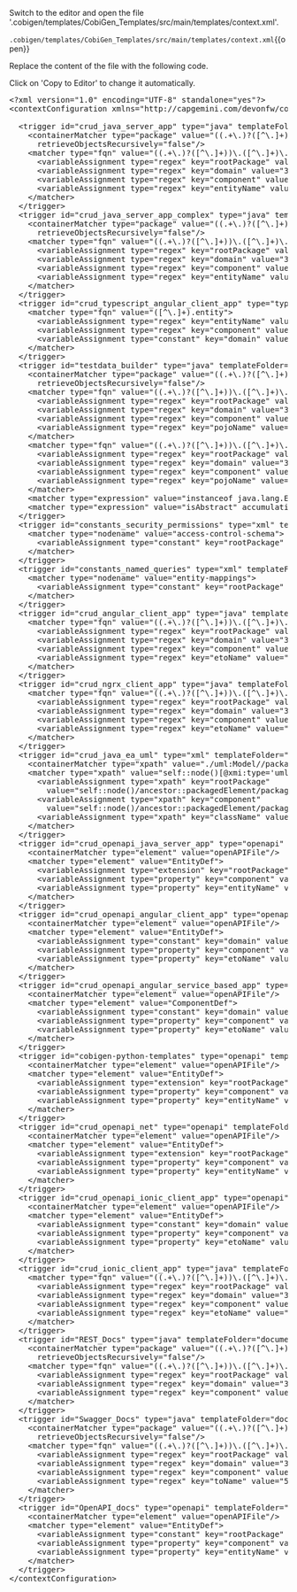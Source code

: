 

Switch to the editor and open the file '.cobigen/templates/CobiGen_Templates/src/main/templates/context.xml'.

`.cobigen/templates/CobiGen_Templates/src/main/templates/context.xml`{{open}}




Replace the content of the file with the following code.


Click on 'Copy to Editor' to change it automatically.

<pre class="file" data-filename=".cobigen/templates/CobiGen_Templates/src/main/templates/context.xml" data-target="replace" data-marker="">
&lt;?xml version=&#34;1.0&#34; encoding=&#34;UTF-8&#34; standalone=&#34;yes&#34;?&gt;
&lt;contextConfiguration xmlns=&#34;http://capgemini.com/devonfw/cobigen/ContextConfiguration&#34; version=&#34;2.1&#34;&gt;

  &lt;trigger id=&#34;crud_java_server_app&#34; type=&#34;java&#34; templateFolder=&#34;crud_java_server_app&#34;&gt;
    &lt;containerMatcher type=&#34;package&#34; value=&#34;((.+\.)?([^\.]+))\.([^\.]+)\.dataaccess\.api&#34;
      retrieveObjectsRecursively=&#34;false&#34;/&gt;
    &lt;matcher type=&#34;fqn&#34; value=&#34;((.+\.)?([^\.]+))\.([^\.]+)\.dataaccess\.api\.([^\.]+)Entity&#34;&gt;
      &lt;variableAssignment type=&#34;regex&#34; key=&#34;rootPackage&#34; value=&#34;1&#34;/&gt;
      &lt;variableAssignment type=&#34;regex&#34; key=&#34;domain&#34; value=&#34;3&#34;/&gt;
      &lt;variableAssignment type=&#34;regex&#34; key=&#34;component&#34; value=&#34;4&#34;/&gt;
      &lt;variableAssignment type=&#34;regex&#34; key=&#34;entityName&#34; value=&#34;5&#34;/&gt;
    &lt;/matcher&gt;
  &lt;/trigger&gt;
  &lt;trigger id=&#34;crud_java_server_app_complex&#34; type=&#34;java&#34; templateFolder=&#34;crud_java_server_app_complex&#34;&gt;
    &lt;containerMatcher type=&#34;package&#34; value=&#34;((.+\.)?([^\.]+))\.([^\.]+)\.dataaccess\.api&#34;
      retrieveObjectsRecursively=&#34;false&#34;/&gt;
    &lt;matcher type=&#34;fqn&#34; value=&#34;((.+\.)?([^\.]+))\.([^\.]+)\.dataaccess\.api\.([^\.]+)Entity&#34;&gt;
      &lt;variableAssignment type=&#34;regex&#34; key=&#34;rootPackage&#34; value=&#34;1&#34;/&gt;
      &lt;variableAssignment type=&#34;regex&#34; key=&#34;domain&#34; value=&#34;3&#34;/&gt;
      &lt;variableAssignment type=&#34;regex&#34; key=&#34;component&#34; value=&#34;4&#34;/&gt;
      &lt;variableAssignment type=&#34;regex&#34; key=&#34;entityName&#34; value=&#34;5&#34;/&gt;
    &lt;/matcher&gt;
  &lt;/trigger&gt;
  &lt;trigger id=&#34;crud_typescript_angular_client_app&#34; type=&#34;typescript&#34; templateFolder=&#34;crud_typescript_angular_client_app&#34;&gt;
    &lt;matcher type=&#34;fqn&#34; value=&#34;([^\.]+).entity&#34;&gt;
      &lt;variableAssignment type=&#34;regex&#34; key=&#34;entityName&#34; value=&#34;1&#34;/&gt;
      &lt;variableAssignment type=&#34;regex&#34; key=&#34;component&#34; value=&#34;1&#34;/&gt;
      &lt;variableAssignment type=&#34;constant&#34; key=&#34;domain&#34; value=&#34;demo&#34;/&gt;
    &lt;/matcher&gt;
  &lt;/trigger&gt;
  &lt;trigger id=&#34;testdata_builder&#34; type=&#34;java&#34; templateFolder=&#34;testdata_builder&#34;&gt;
    &lt;containerMatcher type=&#34;package&#34; value=&#34;((.+\.)?([^\.]+))\.([^\.]+)\.dataaccess\.api&#34;
      retrieveObjectsRecursively=&#34;false&#34;/&gt;
    &lt;matcher type=&#34;fqn&#34; value=&#34;((.+\.)?([^\.]+))\.([^\.]+)\.dataaccess\.api\.([^\.]+Entity)&#34;&gt;
      &lt;variableAssignment type=&#34;regex&#34; key=&#34;rootPackage&#34; value=&#34;1&#34;/&gt;
      &lt;variableAssignment type=&#34;regex&#34; key=&#34;domain&#34; value=&#34;3&#34;/&gt;
      &lt;variableAssignment type=&#34;regex&#34; key=&#34;component&#34; value=&#34;4&#34;/&gt;
      &lt;variableAssignment type=&#34;regex&#34; key=&#34;pojoName&#34; value=&#34;5&#34;/&gt;
    &lt;/matcher&gt;
    &lt;matcher type=&#34;fqn&#34; value=&#34;((.+\.)?([^\.]+))\.([^\.]+)\.logic\.api\.to\.([^\.]+[E|C]to)&#34;&gt;
      &lt;variableAssignment type=&#34;regex&#34; key=&#34;rootPackage&#34; value=&#34;1&#34;/&gt;
      &lt;variableAssignment type=&#34;regex&#34; key=&#34;domain&#34; value=&#34;3&#34;/&gt;
      &lt;variableAssignment type=&#34;regex&#34; key=&#34;component&#34; value=&#34;4&#34;/&gt;
      &lt;variableAssignment type=&#34;regex&#34; key=&#34;pojoName&#34; value=&#34;5&#34;/&gt;
    &lt;/matcher&gt;
    &lt;matcher type=&#34;expression&#34; value=&#34;instanceof java.lang.Enum&#34; accumulationType=&#34;NOT&#34;/&gt;
    &lt;matcher type=&#34;expression&#34; value=&#34;isAbstract&#34; accumulationType=&#34;NOT&#34;/&gt;
  &lt;/trigger&gt;
  &lt;trigger id=&#34;constants_security_permissions&#34; type=&#34;xml&#34; templateFolder=&#34;constants/security_permissions&#34;&gt;
    &lt;matcher type=&#34;nodename&#34; value=&#34;access-control-schema&#34;&gt;
      &lt;variableAssignment type=&#34;constant&#34; key=&#34;rootPackage&#34; value=&#34;com.devonfw.gastronomy.restaurant&#34;/&gt;
    &lt;/matcher&gt;
  &lt;/trigger&gt;
  &lt;trigger id=&#34;constants_named_queries&#34; type=&#34;xml&#34; templateFolder=&#34;constants/named_queries&#34;&gt;
    &lt;matcher type=&#34;nodename&#34; value=&#34;entity-mappings&#34;&gt;
      &lt;variableAssignment type=&#34;constant&#34; key=&#34;rootPackage&#34; value=&#34;com.devonfw.gastronomy.restaurant&#34;/&gt;
    &lt;/matcher&gt;
  &lt;/trigger&gt;
  &lt;trigger id=&#34;crud_angular_client_app&#34; type=&#34;java&#34; templateFolder=&#34;crud_angular_client_app&#34;&gt;
    &lt;matcher type=&#34;fqn&#34; value=&#34;((.+\.)?([^\.]+))\.([^\.]+)\.logic\.api\.to\.([^\.]+)Eto&#34;&gt;
      &lt;variableAssignment type=&#34;regex&#34; key=&#34;rootPackage&#34; value=&#34;1&#34;/&gt;
      &lt;variableAssignment type=&#34;regex&#34; key=&#34;domain&#34; value=&#34;3&#34;/&gt;
      &lt;variableAssignment type=&#34;regex&#34; key=&#34;component&#34; value=&#34;4&#34;/&gt;
      &lt;variableAssignment type=&#34;regex&#34; key=&#34;etoName&#34; value=&#34;5&#34;/&gt;
    &lt;/matcher&gt;
  &lt;/trigger&gt;
  &lt;trigger id=&#34;crud_ngrx_client_app&#34; type=&#34;java&#34; templateFolder=&#34;crud_ngrx_client_app&#34;&gt;
    &lt;matcher type=&#34;fqn&#34; value=&#34;((.+\.)?([^\.]+))\.([^\.]+)\.logic\.api\.to\.([^\.]+)Eto&#34;&gt;
      &lt;variableAssignment type=&#34;regex&#34; key=&#34;rootPackage&#34; value=&#34;1&#34;/&gt;
      &lt;variableAssignment type=&#34;regex&#34; key=&#34;domain&#34; value=&#34;3&#34;/&gt;
      &lt;variableAssignment type=&#34;regex&#34; key=&#34;component&#34; value=&#34;4&#34;/&gt;
      &lt;variableAssignment type=&#34;regex&#34; key=&#34;etoName&#34; value=&#34;5&#34;/&gt;
    &lt;/matcher&gt;
  &lt;/trigger&gt;
  &lt;trigger id=&#34;crud_java_ea_uml&#34; type=&#34;xml&#34; templateFolder=&#34;crud_java_ea_uml&#34;&gt;
    &lt;containerMatcher type=&#34;xpath&#34; value=&#34;./uml:Model//packagedElement[@xmi:type=&#39;uml:Class&#39;]&#34;/&gt;
    &lt;matcher type=&#34;xpath&#34; value=&#34;self::node()[@xmi:type=&#39;uml:Class&#39;]/ancestor::uml:Model&#34;&gt;
      &lt;variableAssignment type=&#34;xpath&#34; key=&#34;rootPackage&#34;
        value=&#34;self::node()/ancestor::packagedElement/packagedElement/@name&#34;/&gt;
      &lt;variableAssignment type=&#34;xpath&#34; key=&#34;component&#34;
        value=&#34;self::node()/ancestor::packagedElement/packagedElement/packagedElement/@name&#34;/&gt;
      &lt;variableAssignment type=&#34;xpath&#34; key=&#34;className&#34; value=&#34;self::node()/@name&#34;/&gt;
    &lt;/matcher&gt;
  &lt;/trigger&gt;
  &lt;trigger id=&#34;crud_openapi_java_server_app&#34; type=&#34;openapi&#34; templateFolder=&#34;crud_openapi_java_server_app&#34;&gt;
    &lt;containerMatcher type=&#34;element&#34; value=&#34;openAPIFile&#34;/&gt;
    &lt;matcher type=&#34;element&#34; value=&#34;EntityDef&#34;&gt;
      &lt;variableAssignment type=&#34;extension&#34; key=&#34;rootPackage&#34; value=&#34;x-rootpackage&#34;/&gt;
      &lt;variableAssignment type=&#34;property&#34; key=&#34;component&#34; value=&#34;componentName&#34;/&gt;
      &lt;variableAssignment type=&#34;property&#34; key=&#34;entityName&#34; value=&#34;name&#34;/&gt;
    &lt;/matcher&gt;
  &lt;/trigger&gt;
  &lt;trigger id=&#34;crud_openapi_angular_client_app&#34; type=&#34;openapi&#34; templateFolder=&#34;crud_openapi_angular_client_app&#34;&gt;
    &lt;containerMatcher type=&#34;element&#34; value=&#34;openAPIFile&#34;/&gt;
    &lt;matcher type=&#34;element&#34; value=&#34;EntityDef&#34;&gt;
      &lt;variableAssignment type=&#34;constant&#34; key=&#34;domain&#34; value=&#34;demo&#34;/&gt;
      &lt;variableAssignment type=&#34;property&#34; key=&#34;component&#34; value=&#34;componentName&#34;/&gt;
      &lt;variableAssignment type=&#34;property&#34; key=&#34;etoName&#34; value=&#34;name&#34;/&gt;
    &lt;/matcher&gt;
  &lt;/trigger&gt;
  &lt;trigger id=&#34;crud_openapi_angular_service_based_app&#34; type=&#34;openapi&#34; templateFolder=&#34;crud_openapi_angular_service_based_app&#34;&gt;
    &lt;containerMatcher type=&#34;element&#34; value=&#34;openAPIFile&#34;/&gt;
    &lt;matcher type=&#34;element&#34; value=&#34;ComponentDef&#34;&gt;
      &lt;variableAssignment type=&#34;constant&#34; key=&#34;domain&#34; value=&#34;demo&#34;/&gt;
      &lt;variableAssignment type=&#34;property&#34; key=&#34;component&#34; value=&#34;name&#34;/&gt;
      &lt;variableAssignment type=&#34;property&#34; key=&#34;etoName&#34; value=&#34;name&#34;/&gt;
    &lt;/matcher&gt;
  &lt;/trigger&gt;
  &lt;trigger id=&#34;cobigen-python-templates&#34; type=&#34;openapi&#34; templateFolder=&#34;cobigen-python-templates&#34;&gt;
    &lt;containerMatcher type=&#34;element&#34; value=&#34;openAPIFile&#34;/&gt;
    &lt;matcher type=&#34;element&#34; value=&#34;EntityDef&#34;&gt;
      &lt;variableAssignment type=&#34;extension&#34; key=&#34;rootPackage&#34; value=&#34;x-rootpackage&#34;/&gt;
      &lt;variableAssignment type=&#34;property&#34; key=&#34;component&#34; value=&#34;componentName&#34;/&gt;
      &lt;variableAssignment type=&#34;property&#34; key=&#34;entityName&#34; value=&#34;name&#34;/&gt;
    &lt;/matcher&gt;
  &lt;/trigger&gt;
  &lt;trigger id=&#34;crud_openapi_net&#34; type=&#34;openapi&#34; templateFolder=&#34;crud_openapi_net&#34;&gt;
    &lt;containerMatcher type=&#34;element&#34; value=&#34;openAPIFile&#34;/&gt;
    &lt;matcher type=&#34;element&#34; value=&#34;EntityDef&#34;&gt;
      &lt;variableAssignment type=&#34;extension&#34; key=&#34;rootPackage&#34; value=&#34;x-rootpackage&#34;/&gt;
      &lt;variableAssignment type=&#34;property&#34; key=&#34;component&#34; value=&#34;componentName&#34;/&gt;
      &lt;variableAssignment type=&#34;property&#34; key=&#34;entityName&#34; value=&#34;name&#34;/&gt;
    &lt;/matcher&gt;
  &lt;/trigger&gt;
  &lt;trigger id=&#34;crud_openapi_ionic_client_app&#34; type=&#34;openapi&#34; templateFolder=&#34;crud_openapi_ionic_client_app&#34;&gt;
    &lt;containerMatcher type=&#34;element&#34; value=&#34;openAPIFile&#34;/&gt;
    &lt;matcher type=&#34;element&#34; value=&#34;EntityDef&#34;&gt;
      &lt;variableAssignment type=&#34;constant&#34; key=&#34;domain&#34; value=&#34;demo&#34;/&gt;
      &lt;variableAssignment type=&#34;property&#34; key=&#34;component&#34; value=&#34;componentName&#34;/&gt;
      &lt;variableAssignment type=&#34;property&#34; key=&#34;etoName&#34; value=&#34;name&#34;/&gt;
    &lt;/matcher&gt;
  &lt;/trigger&gt;
  &lt;trigger id=&#34;crud_ionic_client_app&#34; type=&#34;java&#34; templateFolder=&#34;crud_ionic_client_app&#34;&gt;
    &lt;matcher type=&#34;fqn&#34; value=&#34;((.+\.)?([^\.]+))\.([^\.]+)\.logic\.api\.to\.([^\.]+)Eto&#34;&gt;
      &lt;variableAssignment type=&#34;regex&#34; key=&#34;rootPackage&#34; value=&#34;1&#34;/&gt;
      &lt;variableAssignment type=&#34;regex&#34; key=&#34;domain&#34; value=&#34;3&#34;/&gt;
      &lt;variableAssignment type=&#34;regex&#34; key=&#34;component&#34; value=&#34;4&#34;/&gt;
      &lt;variableAssignment type=&#34;regex&#34; key=&#34;etoName&#34; value=&#34;5&#34;/&gt;
    &lt;/matcher&gt;
  &lt;/trigger&gt;
  &lt;trigger id=&#34;REST_Docs&#34; type=&#34;java&#34; templateFolder=&#34;documentation/rest&#34;&gt;
    &lt;containerMatcher type=&#34;package&#34; value=&#34;((.+\.)?([^\.]+))\.([^\.]+)\.service\.api\.rest&#34;
      retrieveObjectsRecursively=&#34;false&#34;/&gt;
    &lt;matcher type=&#34;fqn&#34; value=&#34;((.+\.)?([^\.]+))\.([^\.]+)\.service\.api\.rest\.([^\.]+)RestService&#34;&gt;
      &lt;variableAssignment type=&#34;regex&#34; key=&#34;rootPackage&#34; value=&#34;1&#34;/&gt;
      &lt;variableAssignment type=&#34;regex&#34; key=&#34;domain&#34; value=&#34;3&#34;/&gt;
      &lt;variableAssignment type=&#34;regex&#34; key=&#34;component&#34; value=&#34;4&#34;/&gt;
    &lt;/matcher&gt;
  &lt;/trigger&gt;
  &lt;trigger id=&#34;Swagger_Docs&#34; type=&#34;java&#34; templateFolder=&#34;documentation/kafka&#34;&gt;
    &lt;containerMatcher type=&#34;package&#34; value=&#34;((.+\.)?([^\.]+))\.([^\.]+)\.service\.data&#34;
      retrieveObjectsRecursively=&#34;false&#34;/&gt;
    &lt;matcher type=&#34;fqn&#34; value=&#34;((.+\.)?([^\.]+))\.([^\.]+)\.service\.data\.([^\.]+)To&#34;&gt;
      &lt;variableAssignment type=&#34;regex&#34; key=&#34;rootPackage&#34; value=&#34;1&#34;/&gt;
      &lt;variableAssignment type=&#34;regex&#34; key=&#34;domain&#34; value=&#34;3&#34;/&gt;
      &lt;variableAssignment type=&#34;regex&#34; key=&#34;component&#34; value=&#34;4&#34;/&gt;
      &lt;variableAssignment type=&#34;regex&#34; key=&#34;toName&#34; value=&#34;5&#34;/&gt;
    &lt;/matcher&gt;
  &lt;/trigger&gt;
  &lt;trigger id=&#34;OpenAPI_docs&#34; type=&#34;openapi&#34; templateFolder=&#34;documentation/openapi&#34;&gt;
    &lt;containerMatcher type=&#34;element&#34; value=&#34;openAPIFile&#34;/&gt;
    &lt;matcher type=&#34;element&#34; value=&#34;EntityDef&#34;&gt;
      &lt;variableAssignment type=&#34;constant&#34; key=&#34;rootPackage&#34; value=&#34;com.devonfw&#34;/&gt;
      &lt;variableAssignment type=&#34;property&#34; key=&#34;component&#34; value=&#34;componentName&#34;/&gt;
      &lt;variableAssignment type=&#34;property&#34; key=&#34;entityName&#34; value=&#34;name&#34;/&gt;
    &lt;/matcher&gt;
  &lt;/trigger&gt;
&lt;/contextConfiguration&gt;
</pre>

